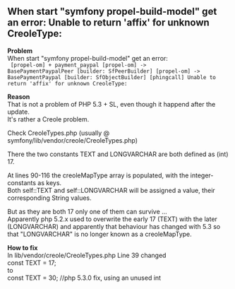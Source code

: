 When start "symfony propel-build-model" get an error: Unable to return 'affix' for unknown CreoleType:  
----------

__Problem__  
When start "symfony propel-build-model" get an error:  
<code>
[propel-om] + payment_paypal
[propel-om] -> BasePaymentPaypalPeer [builder: SfPeerBuilder]
[propel-om] -> BasePaymentPaypal [builder: SfObjectBuilder]
[phingcall] Unable to return 'affix' for unknown CreoleType:
</code>


__Reason__  
That is not a problem of PHP 5.3 + SL, even though it happend after the update.  
It's rather a Creole problem.  

Check CreoleTypes.php (usually @ symfony/lib/vendor/creole/CreoleTypes.php)  

There the two constants TEXT and LONGVARCHAR are both defined as (int) 17.  

At lines 90-116 the creoleMapType array is populated, with the integer-constants as keys.  
Both self::TEXT and self::LONGVARCHAR will be assigned a value, their corresponding String values.  

But as they are both 17 only one of them can survive ...  
Apparently php 5.2.x used to overwrite the early 17 (TEXT) with the later (LONGVARCHAR) and apparently that behaviour has changed with 5.3 so that   "LONGVARCHAR" is no longer known as a creoleMapType.  


__How to fix__  
In lib/vendor/creole/CreoleTypes.php Line 39 changed  
    const TEXT = 17;  
to  
    const TEXT = 30; //php 5.3.0 fix, using an unused int